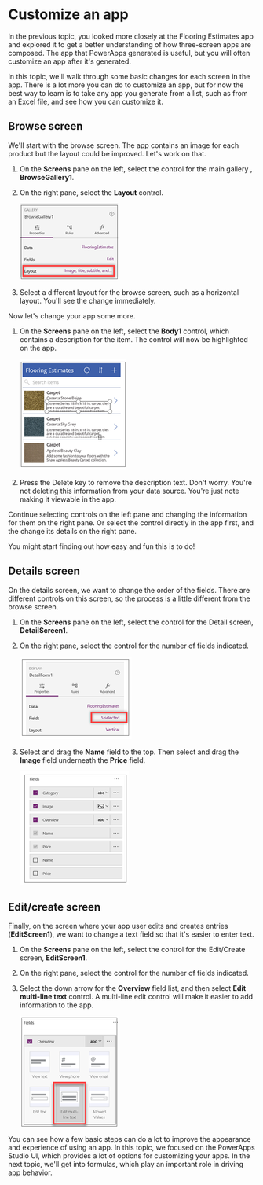 # Customize an app
In the previous topic, you looked more closely at the Flooring Estimates app and explored it to get a better understanding of how three-screen apps are composed. The app that PowerApps generated is useful, but you will often customize an app after it's generated.

In this topic, we'll walk through some basic changes for each screen in the app. There is a lot more you can do to customize an app, but for now the best way to learn is to take any app you generate from a list, such as from an Excel file, and see how you can customize it.

## Browse screen
We'll start with the browse screen. The app contains an image for each product but the layout could be improved. Let's work on that.
1. On the **Screens** pane on the left, select the control for the main gallery , **BrowseGallery1**. 
1. On the right pane, select the **Layout** control.

    ![Change the browse screen layout](media/powerapps-layout.png)

3. Select a different layout for the browse screen, such as a horizontal layout. You'll see the change immediately.

Now let's change your app some more.

1. On the **Screens** pane on the left, select the **Body1** control, which contains a description for the item. The control will now be highlighted on the app.

    ![Change the browse screen layout](media/powerapps-delete-body.png)

1. Press the Delete key to remove the description text. Don't worry. You're not deleting this information from your data source. You're just note making it viewable in the app.

Continue selecting controls on the left pane and changing the information for them on the right pane. Or select the control directly in the app first, and the change its details on the right pane. 

You might start finding out how easy and fun this is to do!

## Details screen
On the details screen, we want to change the order of the fields. There are different controls on this screen, so the process is a little different from the browse screen. 

1. On the **Screens** pane on the left, select the control for the Detail screen, **DetailScreen1**.
1. On the right pane, select the control for the number of fields indicated.

   ![Move fields](media/powerapps-edit-fields.png)

3. Select and drag the **Name** field to the top. Then select and drag the **Image** field underneath the **Price** field.

   ![Move fields](media/powerapps-move-fields.png)

## Edit/create screen
Finally, on the screen where your app user edits and creates entries (**EditScreen1**), we want to change a text field so that it's easier to enter text. 

1. On the **Screens** pane on the left, select the control for the Edit/Create screen, **EditScreen1**.
1. On the right pane, select the control for the number of fields indicated.
1. Select the down arrow for the **Overview** field list, and then select **Edit multi-line text** control. A multi-line edit control will make it easier to add information to the app.

   ![Change the edit screen fields](media/powerapps-change-editscreen.png)

You can see how a few basic steps can do a lot to improve the appearance and experience of using an app. In this topic, we focused on the PowerApps Studio UI, which provides a lot of options for customizing your apps. In the next topic, we'll get into formulas, which play an important role in driving app behavior.  